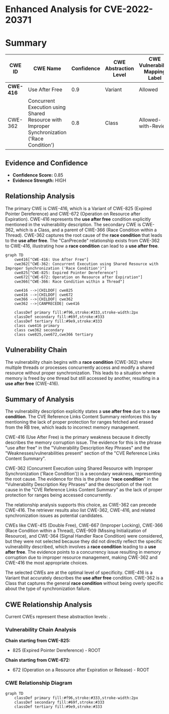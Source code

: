 # Enhanced Analysis for CVE-2022-20371

# Summary
| CWE ID  | CWE Name   | Confidence | CWE Abstraction Level | CWE Vulnerability Mapping Label | CWE-Vulnerability Mapping Notes |
|-----------------|---------------------------------------------------------------------------------------------------|------------------|---------------------------|------------------------------------|-----------------------------------------------------------------------------------------------------------------------------------|
| **CWE-416** | Use After Free | 0.9 | Variant | Allowed | Primary CWE |
| CWE-362 | Concurrent Execution using Shared Resource with Improper Synchronization ('Race Condition') | 0.8 | Class | Allowed-with-Review | Secondary Candidate |

## Evidence and Confidence

*   **Confidence Score:** 0.85
*   **Evidence Strength:** HIGH

## Relationship Analysis
The primary CWE is CWE-416, which is a Variant of CWE-825 (Expired Pointer Dereference) and CWE-672 (Operation on Resource after Expiration). CWE-416 represents the **use after free** condition explicitly mentioned in the vulnerability description. The secondary CWE is CWE-362, which is a Class, and a parent of CWE-366 (Race Condition within a Thread). CWE-362 captures the root cause of the **race condition** that leads to the **use after free**. The "CanPrecede" relationship exists from CWE-362 to CWE-416, illustrating how a **race condition** can lead to a **use after free**.

```mermaid
graph TD
    cwe416["CWE-416: Use After Free"]
    cwe362["CWE-362: Concurrent Execution using Shared Resource with Improper Synchronization ('Race Condition')"]
    cwe825["CWE-825: Expired Pointer Dereference"]
    cwe672["CWE-672: Operation on Resource after Expiration"]
    cwe366["CWE-366: Race Condition within a Thread"]
    
    cwe416 -->|CHILDOF| cwe825
    cwe416 -->|CHILDOF| cwe672
    cwe366 -->|CHILDOF| cwe362
    cwe362 -->|CANPRECEDE| cwe416

    classDef primary fill:#f96,stroke:#333,stroke-width:2px
    classDef secondary fill:#69f,stroke:#333
    classDef tertiary fill:#9e9,stroke:#333
    class cwe416 primary
    class cwe362 secondary
    class cwe825,cwe672,cwe366 tertiary
```

## Vulnerability Chain
The vulnerability chain begins with a **race condition** (CWE-362) where multiple threads or processes concurrently access and modify a shared resource without proper synchronization. This leads to a situation where memory is freed by one thread but still accessed by another, resulting in a **use after free** (CWE-416).

## Summary of Analysis
The vulnerability description explicitly states a **use after free** due to a **race condition**. The CVE Reference Links Content Summary reinforces this by mentioning the lack of proper protection for ranges fetched and erased from the RB tree, which leads to incorrect memory management.

CWE-416 (Use After Free) is the primary weakness because it directly describes the memory corruption issue. The evidence for this is the phrase "use after free" in the "Vulnerability Description Key Phrases" and the "Weaknesses/vulnerabilities present" section of the "CVE Reference Links Content Summary".

CWE-362 (Concurrent Execution using Shared Resource with Improper Synchronization ('Race Condition')) is a secondary weakness, representing the root cause. The evidence for this is the phrase "**race condition**" in the "Vulnerability Description Key Phrases" and the description of the root cause in the "CVE Reference Links Content Summary" as the lack of proper protection for ranges being accessed concurrently.

The relationship analysis supports this choice, as CWE-362 can precede CWE-416. The retriever results also list CWE-362, CWE-416, and related synchronization issues as potential candidates.

CWEs like CWE-415 (Double Free), CWE-667 (Improper Locking), CWE-366 (Race Condition within a Thread), CWE-909 (Missing Initialization of Resource), and CWE-364 (Signal Handler Race Condition) were considered, but they were not selected because they did not directly reflect the specific vulnerability described, which involves a **race condition** leading to a **use after free**. The evidence points to a concurrency issue resulting in memory corruption due to improper resource management, making CWE-362 and CWE-416 the most appropriate choices.

The selected CWEs are at the optimal level of specificity. CWE-416 is a Variant that accurately describes the **use after free** condition. CWE-362 is a Class that captures the general **race condition** without being overly specific about the type of synchronization failure.


## CWE Relationship Analysis

Current CWEs represent these abstraction levels: .


### Vulnerability Chain Analysis

**Chain starting from CWE-825:**
- 825 (Expired Pointer Dereference) - ROOT


**Chain starting from CWE-672:**
- 672 (Operation on a Resource after Expiration or Release) - ROOT



### CWE Relationship Diagram

```mermaid
graph TD
    classDef primary fill:#f96,stroke:#333,stroke-width:2px
    classDef secondary fill:#69f,stroke:#333
    classDef tertiary fill:#9e9,stroke:#333
```